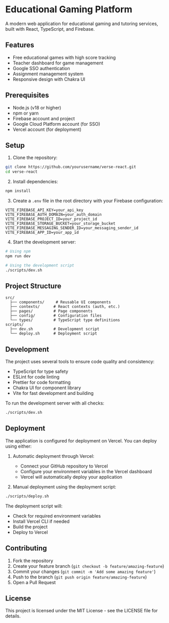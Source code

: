 # Educational Gaming Platform

A modern web application for educational gaming and tutoring services, built with React, TypeScript, and Firebase.

## Features

- Free educational games with high score tracking
- Teacher dashboard for game management
- Google SSO authentication
- Assignment management system
- Responsive design with Chakra UI

## Prerequisites

- Node.js (v18 or higher)
- npm or yarn
- Firebase account and project
- Google Cloud Platform account (for SSO)
- Vercel account (for deployment)

## Setup

1. Clone the repository:
```bash
git clone https://github.com/yourusername/verse-react.git
cd verse-react
```

2. Install dependencies:
```bash
npm install
```

3. Create a `.env` file in the root directory with your Firebase configuration:
```
VITE_FIREBASE_API_KEY=your_api_key
VITE_FIREBASE_AUTH_DOMAIN=your_auth_domain
VITE_FIREBASE_PROJECT_ID=your_project_id
VITE_FIREBASE_STORAGE_BUCKET=your_storage_bucket
VITE_FIREBASE_MESSAGING_SENDER_ID=your_messaging_sender_id
VITE_FIREBASE_APP_ID=your_app_id
```

4. Start the development server:
```bash
# Using npm
npm run dev

# Using the development script
./scripts/dev.sh
```

## Project Structure

```
src/
  ├── components/     # Reusable UI components
  ├── contexts/      # React contexts (auth, etc.)
  ├── pages/         # Page components
  ├── config/        # Configuration files
  └── types/         # TypeScript type definitions
scripts/
  ├── dev.sh         # Development script
  └── deploy.sh      # Deployment script
```

## Development

The project uses several tools to ensure code quality and consistency:

- TypeScript for type safety
- ESLint for code linting
- Prettier for code formatting
- Chakra UI for component library
- Vite for fast development and building

To run the development server with all checks:
```bash
./scripts/dev.sh
```

## Deployment

The application is configured for deployment on Vercel. You can deploy using either:

1. Automatic deployment through Vercel:
   - Connect your GitHub repository to Vercel
   - Configure your environment variables in the Vercel dashboard
   - Vercel will automatically deploy your application

2. Manual deployment using the deployment script:
```bash
./scripts/deploy.sh
```

The deployment script will:
- Check for required environment variables
- Install Vercel CLI if needed
- Build the project
- Deploy to Vercel

## Contributing

1. Fork the repository
2. Create your feature branch (`git checkout -b feature/amazing-feature`)
3. Commit your changes (`git commit -m 'Add some amazing feature'`)
4. Push to the branch (`git push origin feature/amazing-feature`)
5. Open a Pull Request

## License

This project is licensed under the MIT License - see the LICENSE file for details.
